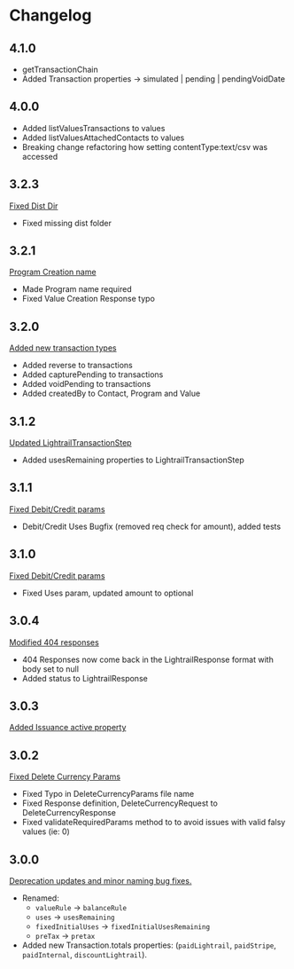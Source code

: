 # Changelog

## 4.1.0
- getTransactionChain
- Added Transaction properties -> simulated | pending | pendingVoidDate

## 4.0.0
- Added listValuesTransactions to values
- Added listValuesAttachedContacts to values
- Breaking change refactoring how setting contentType:text/csv was accessed

## 3.2.3
[Fixed Dist Dir](https://github.com/Giftbit/lightrail-client-javascript/pull/32)
 - Fixed missing dist folder

## 3.2.1
[Program Creation name](https://github.com/Giftbit/lightrail-client-javascript/pull/31)
 - Made Program name required
 - Fixed Value Creation Response typo
 
## 3.2.0
[Added new transaction types](https://github.com/Giftbit/lightrail-client-javascript/pull/30)
 - Added reverse to transactions
 - Added capturePending to transactions
 - Added voidPending to transactions 
 - Added createdBy to Contact, Program and Value

## 3.1.2
[Updated LightrailTransactionStep](https://github.com/Giftbit/lightrail-client-javascript/pull/29)
 - Added usesRemaining properties to LightrailTransactionStep

## 3.1.1
[Fixed Debit/Credit params](https://github.com/Giftbit/lightrail-client-javascript/pull/28)
 - Debit/Credit Uses Bugfix (removed req check for amount), added tests

## 3.1.0
[Fixed Debit/Credit params](https://github.com/Giftbit/lightrail-client-javascript/pull/27)
 - Fixed Uses param, updated amount to optional

## 3.0.4
[Modified 404 responses](https://github.com/Giftbit/lightrail-client-javascript/pull/26)
 - 404 Responses now come back in the LightrailResponse format with body set to null
 - Added status to LightrailResponse

## 3.0.3
[Added Issuance active property](https://github.com/Giftbit/lightrail-client-javascript/pull/25)

## 3.0.2
[Fixed Delete Currency Params](https://github.com/Giftbit/lightrail-client-javascript/pull/24)
 - Fixed Typo in DeleteCurrencyParams file name
 - Fixed Response definition, DeleteCurrencyRequest to DeleteCurrencyResponse
 - Fixed validateRequiredParams method to to avoid issues with valid falsy values (ie: 0)

## 3.0.0
[Deprecation updates and minor naming bug fixes.](https://github.com/Giftbit/lightrail-client-javascript/pull/22) 
- Renamed:
    - `valueRule` -> `balanceRule`
    - `uses` -> `usesRemaining`
    - `fixedInitialUses` -> `fixedInitialUsesRemaining`
    - `preTax` -> `pretax`
- Added new Transaction.totals properties: (`paidLightrail`, `paidStripe`, `paidInternal`, `discountLightrail`). 
